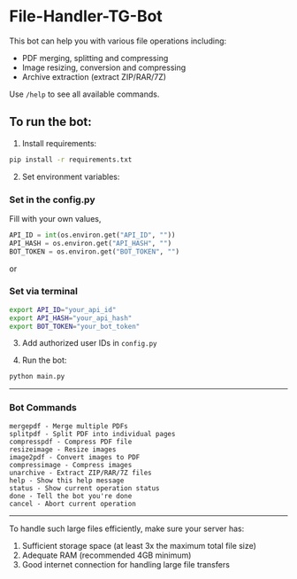 # File-Handler-TG-Bot

This bot can help you with various file operations including:
* PDF merging, splitting and compressing
* Image resizing, conversion and compressing
* Archive extraction (extract ZIP/RAR/7Z)

Use `/help` to see all available commands.

## To run the bot:

1. Install requirements:
```bash
pip install -r requirements.txt
```

2. Set environment variables:
### Set in the config.py
Fill with your own values,
```python
API_ID = int(os.environ.get("API_ID", ""))
API_HASH = os.environ.get("API_HASH", "")
BOT_TOKEN = os.environ.get("BOT_TOKEN", "")
```
or
### Set via terminal
```bash
export API_ID="your_api_id"
export API_HASH="your_api_hash"
export BOT_TOKEN="your_bot_token"
```

3. Add authorized user IDs in `config.py`

4. Run the bot:
```bash
python main.py
```

___

### Bot Commands

```
mergepdf - Merge multiple PDFs
splitpdf - Split PDF into individual pages
compresspdf - Compress PDF file
resizeimage - Resize images
image2pdf - Convert images to PDF
compressimage - Compress images
unarchive - Extract ZIP/RAR/7Z files
help - Show this help message
status - Show current operation status
done - Tell the bot you're done
cancel - Abort current operation
```

___

To handle such large files efficiently, make sure your server has:
1. Sufficient storage space (at least 3x the maximum total file size)
2. Adequate RAM (recommended 4GB minimum)
3. Good internet connection for handling large file transfers
